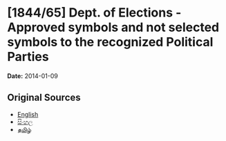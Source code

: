 # [1844/65] Dept. of Elections - Approved symbols and not selected symbols to the recognized Political Parties

**Date:** 2014-01-09

## Original Sources

- [English](https://documents.gov.lk/view/extra-gazettes/2014/1/1844-65_E.pdf)
- [සිංහල](https://documents.gov.lk/view/extra-gazettes/2014/1/1844-65_S.pdf)
- [தமிழ்](https://documents.gov.lk/view/extra-gazettes/2014/1/1844-65_T.pdf)
